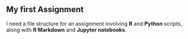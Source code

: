 ﻿


## My first Assignment 

I need a file structure for an assignment involving **R** and **Python** scripts, along with **R Markdown** and **Jupyter notebooks**.

